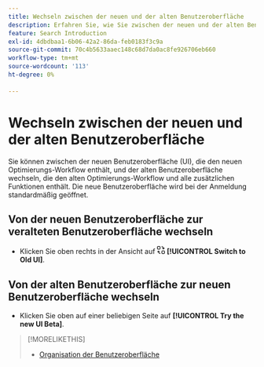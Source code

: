 ```yaml
---
title: Wechseln zwischen der neuen und der alten Benutzeroberfläche
description: Erfahren Sie, wie Sie zwischen der neuen und der alten Benutzeroberfläche wechseln.
feature: Search Introduction
exl-id: 4dbdbaa1-6b06-42a2-86da-feb0183f3c9a
source-git-commit: 70c4b5633aaec148c68d7da0ac8fe926706eb660
workflow-type: tm+mt
source-wordcount: '113'
ht-degree: 0%

---
```


# Wechseln zwischen der neuen und der alten Benutzeroberfläche

Sie können zwischen der neuen Benutzeroberfläche (UI), die den <!-- default optimization workflow --> neuen Optimierungs-Workflow enthält, und der alten Benutzeroberfläche wechseln, die den alten Optimierungs-Workflow und alle zusätzlichen Funktionen enthält. Die neue Benutzeroberfläche wird bei der Anmeldung standardmäßig geöffnet.

## Von der neuen Benutzeroberfläche zur veralteten Benutzeroberfläche wechseln

* Klicken Sie oben rechts in der Ansicht auf ![Zu alter Benutzeroberfläche wechseln](/help/search-social-commerce/assets/switch-to-old-ui.png "Zu alter Benutzeroberfläche wechseln") **[!UICONTROL Switch to Old UI]**.

## Von der alten Benutzeroberfläche zur neuen Benutzeroberfläche wechseln

* Klicken Sie oben auf einer beliebigen Seite auf **[!UICONTROL Try the new UI Beta]**.

<!-- CHANGING ICON/location/wording WITH GA :

* In the upper right of any page, click **[!UICONTROL Switch to New UI]**.

 -->

>[!MORELIKETHIS]
>
>* [Organisation der Benutzeroberfläche](user-interface.md)
